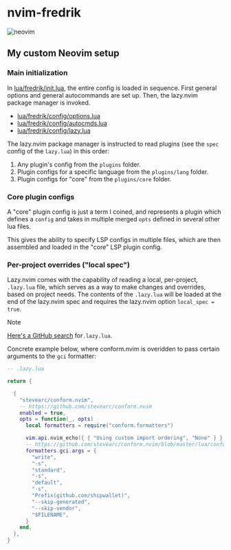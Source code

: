 # nvim-fredrik

![neovim](https://github.com/user-attachments/assets/92cf0049-05fc-4ca8-8ec2-d1ff58e48ab9)

## My custom Neovim setup

### Main initialization

In [lua/fredrik/init.lua](lua/fredrik/init.lua), the entire config is loaded in
sequence. First general options and general autocommands are set up. Then, the
lazy.nvim package manager is invoked.

- [lua/fredrik/config/options.lua](lua/fredrik/config/options.lua)
- [lua/fredrik/config/autocmds.lua](lua/fredrik/config/autocmds.lua)
- [lua/fredrik/config/lazy.lua](lua/fredrik/config/lazy.lua)

The lazy.nvim package manager is instructed to read plugins (see the `spec`
config of the `lazy.lua`) in this order:

1. Any plugin's config from the `plugins` folder.
2. Plugin configs for a specific language from the `plugins/lang` folder.
3. Plugin configs for "core" from the `plugins/core` folder.

### Core plugin configs

A "core" plugin config is just a term I coined, and represents a plugin which
defines a `config` and takes in multiple merged `opts` defined in several other
lua files.

This gives the ability to specify LSP configs in multiple files, which are then
assembled and loaded in the "core" LSP plugin config.

### Per-project overrides ("local spec")

Lazy.nvim comes with the capability of reading a local, per-project, `.lazy.lua`
file, which serves as a way to make changes and overrides, based on project
needs. The contents of the `.lazy.lua` will be loaded at the end of the
lazy.nvim spec and requires the lazy.nvim option `local_spec = true`.

> [!NOTE]
>
> [Here's a GitHub search](https://github.com/search?q=.lazy.lua+language%3ALua&type=code&l=Lua)
> for`.lazy.lua`.

Concrete example below, where conform.nvim is overidden to pass certain
arguments to the `gci` formatter:

```lua
-- .lazy.lua

return {

  {
    "stevearc/conform.nvim",
    -- https://github.com/stevearc/conform.nvim
    enabled = true,
    opts = function(_, opts)
      local formatters = require("conform.formatters")

      vim.api.nvim_echo({ { "Using custom import ordering", "None" } }, false, {})
      -- https://github.com/stevearc/conform.nvim/blob/master/lua/conform/formatters/gci.lua
      formatters.gci.args = {
        "write",
        "-s",
        "standard",
        "-s",
        "default",
        "-s",
        "Prefix(github.com/shipwallet)",
        "--skip-generated",
        "--skip-vendor",
        "$FILENAME",
      }
    end,
  },
}
```

